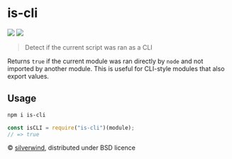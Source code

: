 # is-cli
[![](https://img.shields.io/npm/v/is-cli.svg?style=flat)](https://www.npmjs.org/package/is-cli) [![](https://img.shields.io/npm/dm/is-cli.svg)](https://www.npmjs.org/package/is-cli)
> Detect if the current script was ran as a CLI

Returns `true` if the current module was ran directly by `node` and not imported by another module. This is useful for CLI-style modules that also export values.

## Usage

```bash
npm i is-cli
```

```js
const isCLI = require("is-cli")(module);
// => true
```

© [silverwind](https://github.com/silverwind), distributed under BSD licence
